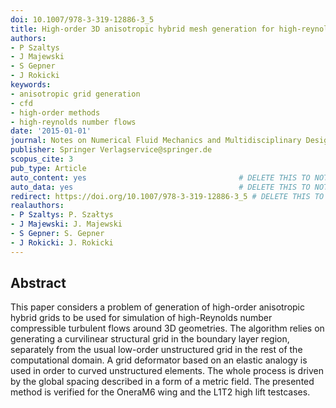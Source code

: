 ```yaml
---
doi: 10.1007/978-3-319-12886-3_5
title: High-order 3D anisotropic hybrid mesh generation for high-reynolds number flows
authors:
- P Szaltys
- J Majewski
- S Gepner
- J Rokicki
keywords:
- anisotropic grid generation
- cfd
- high-order methods
- high-reynolds number flows
date: '2015-01-01'
journal: Notes on Numerical Fluid Mechanics and Multidisciplinary Design
publisher: Springer Verlagservice@springer.de
scopus_cite: 3
pub_type: Article
auto_content: yes                                  # DELETE THIS TO NOT AUTO GENERATE CONTENT
auto_data: yes                                     # DELETE THIS TO NOT AUTO GENERATE METADATA
redirect: https://doi.org/10.1007/978-3-319-12886-3_5 # DELETE THIS TO NOT REDIRECT
realauthors:
- P Szaltys: P. Szałtys
- J Majewski: J. Majewski
- S Gepner: S. Gepner
- J Rokicki: J. Rokicki
---
```



## Abstract
This paper considers a problem of generation of high-order anisotropic hybrid grids to be used for simulation of high-Reynolds number compressible turbulent flows around 3D geometries. The algorithm relies on generating a curvilinear structural grid in the boundary layer region, separately from the usual low-order unstructured grid in the rest of the computational domain. A grid deformator based on an elastic analogy is used in order to curved unstructured elements. The whole process is driven by the global spacing described in a form of a metric field. The presented method is verified for the OneraM6 wing and the L1T2 high lift testcases.

